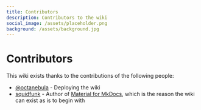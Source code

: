 ```yaml
---
title: Contributors
description: Contributors to the wiki
social_image: /assets/placeholder.png
background: /assets/background.jpg
---
```


# Contributors

This wiki exists thanks to the contributions of the following people:

- [@octanebula](https://www.roblox.com/users/162871269/profile) - Deploying the wiki
- [squidfunk](https://github.com/squidfunk) - Author of [Material for MkDocs](https://squidfunk.github.io/mkdocs-material/), which is the reason the wiki can exist as is to begin with
